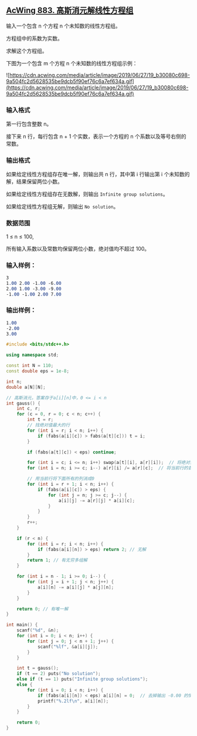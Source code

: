 ## [AcWing 883. 高斯消元解线性方程组](https://www.acwing.com/problem/content/885/)

输入一个包含 n 个方程 n 个未知数的线性方程组。

方程组中的系数为实数。

求解这个方程组。

下图为一个包含 m 个方程 n 个未知数的线性方程组示例：

![https://cdn.acwing.com/media/article/image/2019/06/27/19_b30080c698-9a504fc2d5628535be9dcb5f90ef76c6a7ef634a.gif](https://cdn.acwing.com/media/article/image/2019/06/27/19_b30080c698-9a504fc2d5628535be9dcb5f90ef76c6a7ef634a.gif)

### **输入格式**

第一行包含整数 n。

接下来 n 行，每行包含 n + 1 个实数，表示一个方程的 n 个系数以及等号右侧的常数。

### **输出格式**

如果给定线性方程组存在唯一解，则输出共 n 行，其中第 i 行输出第 i 个未知数的解，结果保留两位小数。

如果给定线性方程组存在无数解，则输出 `Infinite group solutions`。

如果给定线性方程组无解，则输出 `No solution`。

### **数据范围**

1 ≤ n ≤ 100,

所有输入系数以及常数均保留两位小数，绝对值均不超过 100。

### **输入样例：**

```css
3
1.00 2.00 -1.00 -6.00
2.00 1.00 -3.00 -9.00
-1.00 -1.00 2.00 7.00
```

### **输出样例：**

```css
1.00
-2.00
3.00
```

```cpp
#include <bits/stdc++.h>

using namespace std;

const int N = 110;
const double eps = 1e-8;

int n;
double a[N][N];

// 高斯消元，答案存于a[i][n]中，0 <= i < n
int gauss() {
    int c, r;
    for (c = 0, r = 0; c < n; c++) {
        int t = r;
        // 找绝对值最大的行
        for (int i = r; i < n; i++) {
            if (fabs(a[i][c]) > fabs(a[t][c])) t = i;
        }

        if (fabs(a[t][c]) < eps) continue;

        for (int i = c; i <= n; i++) swap(a[t][i], a[r][i]);  // 将绝对值最大的行换到最顶端
        for (int i = n; i >= c; i--) a[r][i] /= a[r][c];  // 将当前行的首位变成1

        // 用当前行将下面所有的列消成0
        for (int i = r + 1; i < n; i++) {
            if (fabs(a[i][c]) > eps) {
                for (int j = n; j >= c; j--) {
                    a[i][j] -= a[r][j] * a[i][c];
                }
            }
        }
        r++;
    }

    if (r < n) {
        for (int i = r; i < n; i++) {
            if (fabs(a[i][n]) > eps) return 2; // 无解
        }
        return 1; // 有无穷多组解
    }

    for (int i = n - 1; i >= 0; i--) {
        for (int j = i + 1; j < n; j++) {
            a[i][n] -= a[i][j] * a[j][n];
        }
    }

    return 0; // 有唯一解
}

int main() {
    scanf("%d", &n);
    for (int i = 0; i < n; i++) {
        for (int j = 0; j < n + 1; j++) {
            scanf("%lf", &a[i][j]);
        }
    }

    int t = gauss();
    if (t == 2) puts("No solution");
    else if (t == 1) puts("Infinite group solutions");
    else {
        for (int i = 0; i < n; i++) {
            if (fabs(a[i][n]) < eps) a[i][n] = 0;  // 去掉输出 -0.00 的情况
            printf("%.2lf\n", a[i][n]);
        }
    }

    return 0;
}
```